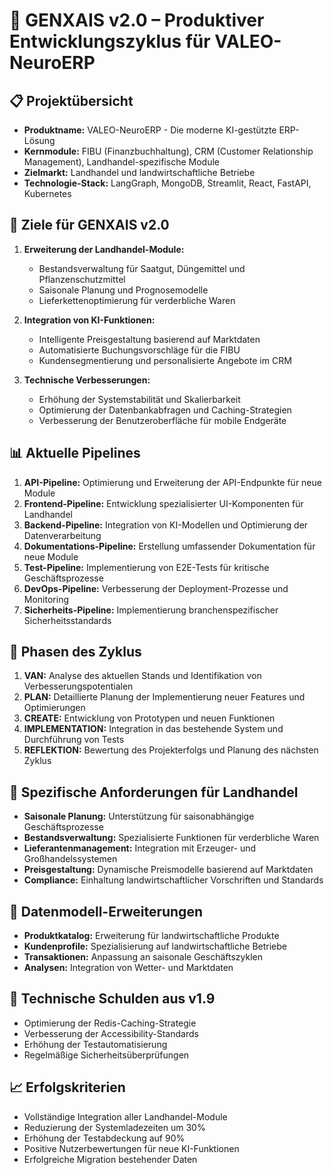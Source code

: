 # 🚀 GENXAIS v2.0 – Produktiver Entwicklungszyklus für VALEO-NeuroERP

## 📋 Projektübersicht
- **Produktname:** VALEO-NeuroERP - Die moderne KI-gestützte ERP-Lösung
- **Kernmodule:** FIBU (Finanzbuchhaltung), CRM (Customer Relationship Management), Landhandel-spezifische Module
- **Zielmarkt:** Landhandel und landwirtschaftliche Betriebe
- **Technologie-Stack:** LangGraph, MongoDB, Streamlit, React, FastAPI, Kubernetes

## 🎯 Ziele für GENXAIS v2.0
1. **Erweiterung der Landhandel-Module:**
   - Bestandsverwaltung für Saatgut, Düngemittel und Pflanzenschutzmittel
   - Saisonale Planung und Prognosemodelle
   - Lieferkettenoptimierung für verderbliche Waren

2. **Integration von KI-Funktionen:**
   - Intelligente Preisgestaltung basierend auf Marktdaten
   - Automatisierte Buchungsvorschläge für die FIBU
   - Kundensegmentierung und personalisierte Angebote im CRM

3. **Technische Verbesserungen:**
   - Erhöhung der Systemstabilität und Skalierbarkeit
   - Optimierung der Datenbankabfragen und Caching-Strategien
   - Verbesserung der Benutzeroberfläche für mobile Endgeräte

## 📊 Aktuelle Pipelines
1. **API-Pipeline:** Optimierung und Erweiterung der API-Endpunkte für neue Module
2. **Frontend-Pipeline:** Entwicklung spezialisierter UI-Komponenten für Landhandel
3. **Backend-Pipeline:** Integration von KI-Modellen und Optimierung der Datenverarbeitung
4. **Dokumentations-Pipeline:** Erstellung umfassender Dokumentation für neue Module
5. **Test-Pipeline:** Implementierung von E2E-Tests für kritische Geschäftsprozesse
6. **DevOps-Pipeline:** Verbesserung der Deployment-Prozesse und Monitoring
7. **Sicherheits-Pipeline:** Implementierung branchenspezifischer Sicherheitsstandards

## 🔄 Phasen des Zyklus
1. **VAN:** Analyse des aktuellen Stands und Identifikation von Verbesserungspotentialen
2. **PLAN:** Detaillierte Planung der Implementierung neuer Features und Optimierungen
3. **CREATE:** Entwicklung von Prototypen und neuen Funktionen
4. **IMPLEMENTATION:** Integration in das bestehende System und Durchführung von Tests
5. **REFLEKTION:** Bewertung des Projekterfolgs und Planung des nächsten Zyklus

## 📝 Spezifische Anforderungen für Landhandel
- **Saisonale Planung:** Unterstützung für saisonabhängige Geschäftsprozesse
- **Bestandsverwaltung:** Spezialisierte Funktionen für verderbliche Waren
- **Lieferantenmanagement:** Integration mit Erzeuger- und Großhandelssystemen
- **Preisgestaltung:** Dynamische Preismodelle basierend auf Marktdaten
- **Compliance:** Einhaltung landwirtschaftlicher Vorschriften und Standards

## 💾 Datenmodell-Erweiterungen
- **Produktkatalog:** Erweiterung für landwirtschaftliche Produkte
- **Kundenprofile:** Spezialisierung auf landwirtschaftliche Betriebe
- **Transaktionen:** Anpassung an saisonale Geschäftszyklen
- **Analysen:** Integration von Wetter- und Marktdaten

## 🔧 Technische Schulden aus v1.9
- Optimierung der Redis-Caching-Strategie
- Verbesserung der Accessibility-Standards
- Erhöhung der Testautomatisierung
- Regelmäßige Sicherheitsüberprüfungen

## 📈 Erfolgskriterien
- Vollständige Integration aller Landhandel-Module
- Reduzierung der Systemladezeiten um 30%
- Erhöhung der Testabdeckung auf 90%
- Positive Nutzerbewertungen für neue KI-Funktionen
- Erfolgreiche Migration bestehender Daten 